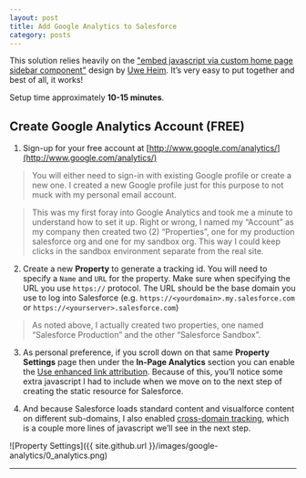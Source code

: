 ```yaml
---
layout: post
title: Add Google Analytics to Salesforce
category: posts
---
```


This solution relies heavily on the ["embed javascript via custom home page sidebar component"](http://salesforce.stackexchange.com/questions/38918/end-of-javascript-sidebar-hacks) design by [Uwe Heim](http://salesforce.stackexchange.com/users/9937/uwe-heim). It’s very easy to put together and best of all, it works!

Setup time approximately **10-15 minutes**.

## Create Google Analytics Account (FREE)

1) Sign-up for your free account at [http://www.google.com/analytics/](http://www.google.com/analytics/)

>You will either need to sign-in with existing Google profile or create a new one. I created a new Google profile just for this purpose to not muck with my personal email account.

>This was my first foray into Google Analytics and took me a minute to understand how to set it up. Right or wrong, I named my “Account” as my company then created two (2) “Properties”, one for my production salesforce org and one for my sandbox org. This way I could keep clicks in the sandbox environment separate from the real site.

2) Create a new **Property** to generate a tracking id. You will need to specify a `Name` and `URL` for the property. Make sure when specifying the URL you use `https://` protocol. The URL should be the base domain you use to log into Salesforce (e.g. `https://<yourdomain>.my.salesforce.com` or `https://<yourserver>.salesforce.com`)

> As noted above, I actually created two properties, one named “Salesforce Production” and the other “Salesforce Sandbox”.

3) As personal preference, if you scroll down on that same **Property Settings** page then under the **In-Page Analytics** section you can enable the [Use enhanced link attribution](https://support.google.com/analytics/answer/2558867?hl=en&utm_id=ad). Because of this, you’ll notice some extra javascript I had to include when we move on to the next step of creating the static resource for Salesforce.

4) And because Salesforce loads standard content and visualforce content on different sub-domains, I also enabled [cross-domain tracking](https://developers.google.com/analytics/devguides/collection/analyticsjs/cross-domain), which is a couple more lines of javascript we’ll see in the next step.

![Property Settings]({{ site.github.url }}/images/google-analytics/0_analytics.png)

---